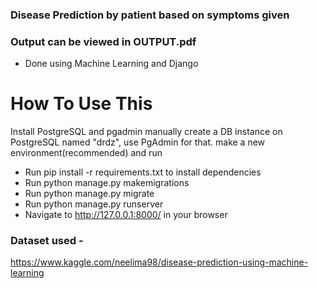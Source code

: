 ### Disease Prediction by patient based on symptoms given
### Output can be viewed in OUTPUT.pdf 
- Done using Machine Learning and Django

# How To Use This
Install PostgreSQL and pgadmin
manually create a DB instance on PostgreSQL named "drdz", 
use PgAdmin for that.
make a new environment(recommended) and run

- Run pip install -r requirements.txt to install dependencies
- Run python manage.py makemigrations
- Run python manage.py migrate
- Run python manage.py runserver
- Navigate to http://127.0.0.1:8000/ in your browser

### Dataset used - 
https://www.kaggle.com/neelima98/disease-prediction-using-machine-learning



